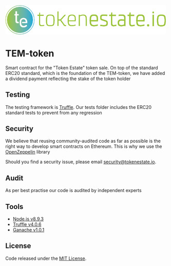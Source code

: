 <img src="https://raw.githubusercontent.com/Tokenestate/Tokenestate.github.io/master/Tokenestate.io.logo.png" width=500/>

# TEM-token
Smart contract for the "Token Estate" token sale. On top of the standard ERC20 standard, which is the foundation of the TEM-token, we have added a dividend payment reflecting the stake of the token holder

## Testing
The testing framework is [Truffle](http://truffleframework.com/). Our tests folder includes the ERC20 standard tests to prevent from any regression

## Security
We believe that reusing community-audited code as far as possible is the right way to develop smart contracts on Ethereum. This is why we use the [OpenZeppelin](https://github.com/OpenZeppelin/zeppelin-solidity) library 

Should you find a security issue, please email security@tokenestate.io.

## Audit
As per best practise our code is audited by independent experts

## Tools
- [Node.js v8.9.3](https://nodejs.org/) 
- [Truffle v4.0.6](http://truffleframework.com/)
- [Ganache v1.0.1](http://truffleframework.com/ganache/)

## License
Code released under the [MIT License](./LICENSE).
